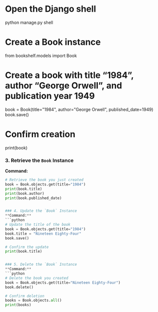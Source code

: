 # Open the Django shell
python manage.py shell

# Create a Book instance
from bookshelf.models import Book

# Create a book with title “1984”, author “George Orwell”, and publication year 1949
book = Book(title="1984", author="George Orwell", published_date=1949)
book.save()

# Confirm creation
print(book)


### 3. Retrieve the `Book` Instance
**Command:**
```python
# Retrieve the book you just created
book = Book.objects.get(title="1984")
print(book.title)
print(book.author)
print(book.published_date)


### 4. Update the `Book` Instance
**Command:**
```python
# Update the title of the book
book = Book.objects.get(title="1984")
book.title = "Nineteen Eighty-Four"
book.save()

# Confirm the update
print(book.title)


### 5. Delete the `Book` Instance
**Command:**
```python
# Delete the book you created
book = Book.objects.get(title="Nineteen Eighty-Four")
book.delete()

# Confirm deletion
books = Book.objects.all()
print(books)

